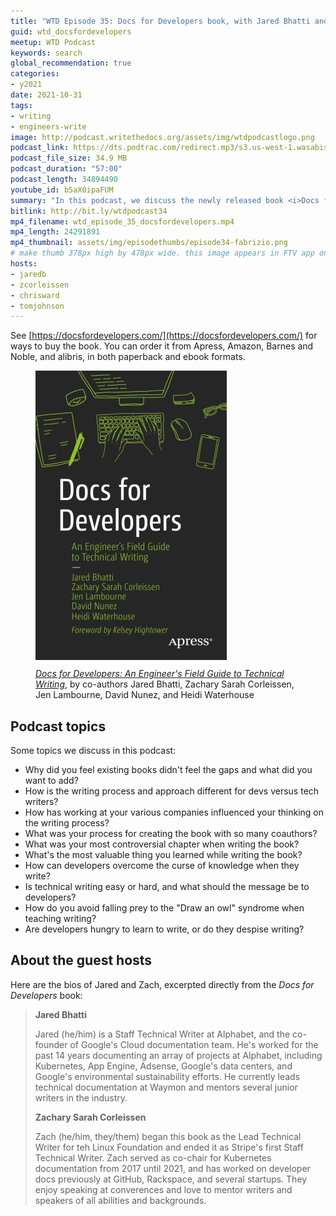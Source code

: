 ```yaml
---
title: "WTD Episode 35: Docs for Developers book, with Jared Bhatti and Zachary Sarah Corleissen"
guid: wtd_docsfordevelopers
meetup: WTD Podcast
keywords: search
global_recommendation: true
categories:
- y2021
date: 2021-10-31
tags:
- writing
- engineers-write
image: http://podcast.writethedocs.org/assets/img/wtdpodcastlogo.png
podcast_link: https://dts.podtrac.com/redirect.mp3/s3.us-west-1.wasabisys.com/writethedocs-podcast/wtd_episode_35_docsfordevelopers.mp3
podcast_file_size: 34.9 MB
podcast_duration: "57:00"
podcast_length: 34894490
youtube_id: b5aX0ipaFUM
summary: "In this podcast, we discuss the newly released book <i>Docs for Developers: An Engineer's Field Guide to Technical Writing</i> with Jared Bhatti, staff technical writer at Google, and Zachary Sarah Corleissen, staff technical writer at Stripe (two of the co-authors). This book on writing documentation focuses on the end-to-end writing process (from audience analysis to drafting, editing, publishing, and more) and is written specifically with developers in mind. The authors use the scenario of documenting Corg.li, an API that translates barks, as a common thread through each of the chapters."
bitlink: http://bit.ly/wtdpodcast34
mp4_filename: wtd_episode_35_docsfordevelopers.mp4
mp4_length: 24291891
mp4_thumbnail: assets/img/episodethumbs/episode34-fabrizio.png
# make thumb 378px high by 478px wide. this image appears in FTV app only
hosts:
- jaredb
- zcorleissen
- chrisward
- tomjohnson
---
```


See [https://docsfordevelopers.com/](https://docsfordevelopers.com/) for ways to buy the book. You can order it from Apress, Amazon, Barnes and Noble, and alibris, in both paperback and ebook formats.

<figure><a href="https://link.springer.com/book/10.1007/978-1-4842-7217-6"><img src="/assets/img/episodethumbs/docsfordevelopers.jpeg" /></a><figcaption style="margin-top:10px"><a href="https://docsfordevelopers.com/"><i>Docs for Developers: An Engineer's Field Guide to Technical Writing</i></a>, by co-authors Jared Bhatti, Zachary Sarah Corleissen, Jen Lambourne, David Nunez, and Heidi Waterhouse</figcaption>
</figure>

## Podcast topics

Some topics we discuss in this podcast:

* Why did you feel existing books didn't feel the gaps and what did you want to add?
* How is the writing process and approach different for devs versus tech writers?
* How has working at your various companies influenced your thinking on the writing process?
* What was your process for creating the book with so many coauthors?
* What was your most controversial chapter when writing the book?  
* What's the most valuable thing you learned while writing the book?
* How can developers overcome the curse of knowledge when they write?
* Is technical writing easy or hard, and what should the message be to developers?
* How do you avoid falling prey to the "Draw an owl" syndrome when teaching writing?
* Are developers hungry to learn to write, or do they despise writing?

## About the guest hosts

Here are the bios of Jared and Zach, excerpted directly from the *Docs for Developers* book:

> **Jared Bhatti**
>
> Jared (he/him) is a Staff Technical Writer at Alphabet, and the co-founder of Google's Cloud documentation team. He's worked for the past 14 years documenting an array of projects at Alphabet, including Kubernetes, App Engine, Adsense, Google's data centers, and Google's environmental sustainability efforts. He currently leads technical documentation at Waymon and mentors several junior writers in the industry.
>
> **Zachary Sarah Corleissen**
>
> Zach (he/him, they/them) began this book as the Lead Technical Writer for teh Linux Foundation and ended it as Stripe's first Staff Technical Writer. Zach served as co-chair for Kubernetes documentation from 2017 until 2021, and has worked on developer docs previously at GitHub, Rackspace, and several startups. They enjoy speaking at converences and love to mentor writers and speakers of all abilities and backgrounds.
